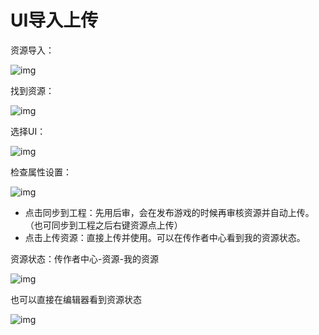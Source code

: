 # UI导入上传

资源导入：

![img](https://arkimg.ark.online/1730274334389-252.png)

找到资源：

![img](https://arkimg.ark.online/1730274334389-253.png)

选择UI：

![img](https://arkimg.ark.online/1730274334389-254.png)

检查属性设置：

![img](https://arkimg.ark.online/1730274334389-255.png)

- 点击同步到工程：先用后审，会在发布游戏的时候再审核资源并自动上传。（也可同步到工程之后右键资源点上传）
- 点击上传资源：直接上传并使用。可以在传作者中心看到我的资源状态。

资源状态：传作者中心-资源-我的资源

![img](https://arkimg.ark.online/1730274334389-256.png)

也可以直接在编辑器看到资源状态

![img](https://arkimg.ark.online/1730274334389-257.png)